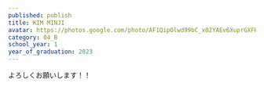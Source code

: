 ```yaml
---
published: publish
title: KIM MINJI
avatar: https://photos.google.com/photo/AF1QipOlwd99bC_x02YAEv6XuprGXFHNqeXniW-G1tt2
category: 04_B
school_year: 1
year_of_graduation: 2023
---
```

よろしくお願いします！！
